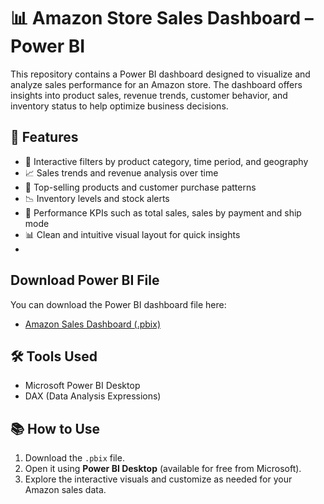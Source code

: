 # 📊 Amazon Store Sales Dashboard – Power BI

This repository contains a Power BI dashboard designed to visualize and analyze sales performance for an Amazon store. The dashboard offers insights into product sales, revenue trends, customer behavior, and inventory status to help optimize business decisions.

## 🧩 Features

- 📌 Interactive filters by product category, time period, and geography
- 📈 Sales trends and revenue analysis over time
- 🛒 Top-selling products and customer purchase patterns
- 📉 Inventory levels and stock alerts
- 🎯 Performance KPIs such as total sales, sales by payment and ship mode
- 📊 Clean and intuitive visual layout for quick insights
- 
## Download Power BI File

You can download the Power BI dashboard file here:

- [Amazon Sales Dashboard (.pbix)](amazonsales.pbix)


## 🛠️ Tools Used

- Microsoft Power BI Desktop
- DAX (Data Analysis Expressions)


## 📚 How to Use

1. Download the `.pbix` file.
2. Open it using **Power BI Desktop** (available for free from Microsoft).
3. Explore the interactive visuals and customize as needed for your Amazon sales data.


